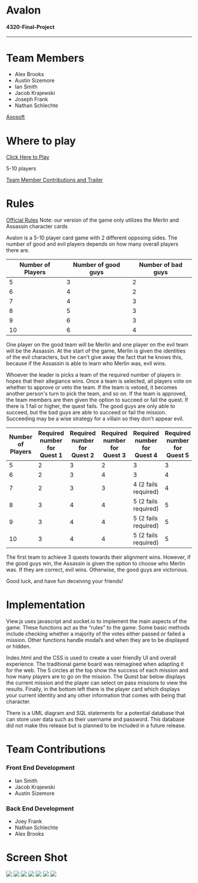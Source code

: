 # Avalon
#### 4320-Final-Project
---
# Team Members
- Alex Brooks
- Austin Sizemore
- Ian Smith
- Jacob Krajewski
- Joseph Frank
- Nathan Schlechte

[Axosoft](https://schlnate.axosoft.com)

# Where to play
[Click Here to Play](https://josephmfrank.com)

5-10 players

[Team Member Contributions and Trailer](https://www.youtube.com/watch?v=hFSwJDGHnxs)

# Rules

[Official Rules](http://www.skiptherulebook.com/2016/09/18/avalon/)
Note: our version of the game only utilizes the Merlin and Assassin character cards

Avalon is a 5-10 player card game with 2 different opposing sides. The number of good and evil players depends on how many overall players there are.

| Number of Players | Number of good guys | Number of bad guys |
| ----------------- | ------------------- | ------------------ |
| 5 | 3 | 2 |
| 6 | 4 | 2 |
| 7 | 4 | 3 |
| 8 | 5 | 3 |
| 9 | 6 | 3 |
| 10 | 6 | 4 |

One player on the good team will be Merlin and one player on the evil team will be the Assassin. At the start of the game, Merlin is given the identities of the evil characters, but he can't give away the fact that he knows this, because if the Assassin is able to learn who Merlin was, evil wins.

Whoever the leader is picks a team of the required number of players in hopes that their allegiance wins. Once a team is selected, all players vote on whether to approve or veto the team. If the team is vetoed, it becomes another person's turn to pick the team, and so on. If the team is approved, the team members are then given the option to succeed or fail the quest. If there is 1 fail or higher, the quest fails. The good guys are only able to succeed, but the bad guys are able to succeed or fail the mission. Succeeding may be a wise strategy for a villain so they don't appear evil.

| Number of Players | Required number for Quest 1 | Required number for Quest 2 | Required number for Quest 3 | Required number for Quest 4 | Required number for Quest 5 |
| ----------------- | ------------------- | ------------------ | ------ | --- | ---- |
| 5 | 2 | 3 | 2 | 3 | 3 | 
| 6 | 2 | 3 | 4 | 3 | 4 |
| 7 | 2 | 3 | 3 | 4 (2 fails required) | 4 |
| 8 | 3 | 4 | 4 | 5 (2 fails required) | 5 |
| 9 | 3 | 4 | 4 | 5 (2 fails required) | 5 |
| 10 | 3 | 4 | 4 | 5 (2 fails required) | 5 |

The first team to achieve 3 quests towards their alignment wins. However, if the good guys win, the Assassin is given the option to choose who Merlin was. If they are correct, evil wins. Otherwise, the good guys are victorious.

Good luck, and have fun deceiving your friends!

# Implementation
View.js uses javascript and socket.io to implement the main aspects of the game.  These functions act as the “rules” to the game.  Some basic methods include checking whether a majority of the votes either passed or failed a mission.  Other functions handle modal’s and when they are to be displayed or hidden.

Index.html and the CSS is used to create a user friendly UI and overall experience.  The traditional game board was reimagined when adapting it for the web.  The 5 circles at the top show the success of each mission and how many players are to go on the mission.  The Quest bar below displays the current mission and the player can select on pass missions to view the results.  Finally, in the bottom left there is the player card which displays your current identity and any other information that comes with being that character.

There is a UML diagram and SQL statements for a potential database that can store user data such as their username and password.  This database did not make this release but is planned to be included in a future release.

# Team Contributions

### Front End Development
- Ian Smith
- Jacob Krajewski
- Austin Sizemore

### Back End Development
- Joey Frank
- Nathan Schlechte
- Alex Brooks

# Screen Shot
![](https://github.com/insd45/4320-Final-Project/blob/master/ScreenShots/IMG_0418.png)
![](https://github.com/insd45/4320-Final-Project/blob/master/ScreenShots/IMG_0419.png)
![](https://github.com/insd45/4320-Final-Project/blob/master/ScreenShots/IMG_0420.png)
![](https://github.com/insd45/4320-Final-Project/blob/master/ScreenShots/IMG_0421.png)
![](https://github.com/insd45/4320-Final-Project/blob/master/ScreenShots/IMG_0423.png)
![](https://github.com/insd45/4320-Final-Project/blob/master/ScreenShots/IMG_0424.png)
![](https://github.com/insd45/4320-Final-Project/blob/master/ScreenShots/IMG_0425.png)
